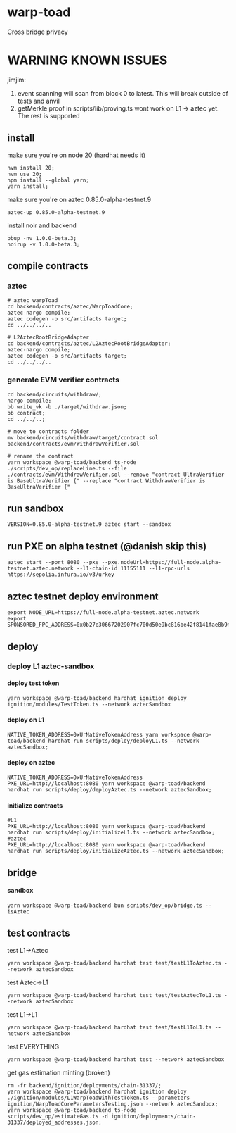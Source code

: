 # warp-toad
Cross bridge privacy

# WARNING KNOWN ISSUES
jimjim:   
1. event scanning will scan from block 0 to latest. This will break outside of tests and anvil  
1. getMerkle proof in scripts/lib/proving.ts wont work on L1 -> aztec yet. The rest is supported
 

## install
make sure you're on node 20 (hardhat needs it)
```shell
nvm install 20;
nvm use 20;
npm install --global yarn;
yarn install;
```

make sure you're on aztec 0.85.0-alpha-testnet.9
```shell
aztec-up 0.85.0-alpha-testnet.9
```

install noir and backend
```shell
bbup -nv 1.0.0-beta.3;
noirup -v 1.0.0-beta.3;
```

## compile contracts
### aztec
```shell
# aztec warpToad
cd backend/contracts/aztec/WarpToadCore;
aztec-nargo compile;
aztec codegen -o src/artifacts target;
cd ../../../..

# L2AztecRootBridgeAdapter
cd backend/contracts/aztec/L2AztecRootBridgeAdapter;
aztec-nargo compile;
aztec codegen -o src/artifacts target;
cd ../../../..
```

### generate EVM verifier contracts
<!-- //this should be a bash script lmao -->
```shell
cd backend/circuits/withdraw/; 
nargo compile; 
bb write_vk -b ./target/withdraw.json;
bb contract;
cd ../../..;

# move to contracts folder
mv backend/circuits/withdraw/target/contract.sol backend/contracts/evm/WithdrawVerifier.sol

# rename the contract
yarn workspace @warp-toad/backend ts-node ./scripts/dev_op/replaceLine.ts --file ./contracts/evm/WithdrawVerifier.sol --remove "contract UltraVerifier is BaseUltraVerifier {" --replace "contract WithdrawVerifier is BaseUltraVerifier {"
```


## run sandbox
```shell
VERSION=0.85.0-alpha-testnet.9 aztec start --sandbox
```

## run PXE on alpha testnet (@danish skip this)
```shell
aztec start --port 8080 --pxe --pxe.nodeUrl=https://full-node.alpha-testnet.aztec.network --l1-chain-id 11155111 --l1-rpc-urls https://sepolia.infura.io/v3/urkey

```

## aztec testnet deploy environment
```shell
export NODE_URL=https://full-node.alpha-testnet.aztec.network
export SPONSORED_FPC_ADDRESS=0x0b27e30667202907fc700d50e9bc816be42f8141fae8b9f2281873dbdb9fc2e5
```

## deploy
### deploy L1 aztec-sandbox
#### deploy test token
```shell
yarn workspace @warp-toad/backend hardhat ignition deploy ignition/modules/TestToken.ts --network aztecSandbox
```

<!-- ```shell
yarn workspace @warp-toad/backend hardhat ignition deploy ignition/modules/TestToken.ts --network sepolia
``` -->
#### deploy on L1
```shell
NATIVE_TOKEN_ADDRESS=0xUrNativeTokenAddress yarn workspace @warp-toad/backend hardhat run scripts/deploy/deployL1.ts --network aztecSandbox;
```
<!--  
if you just restarted sandbox then the test token address will be the same as below and you can just copy paste this
```shell
NATIVE_TOKEN_ADDRESS=0xa85233C63b9Ee964Add6F2cffe00Fd84eb32338f yarn workspace @warp-toad/backend hardhat run scripts/deploy/deployL1.ts --network sepolia;
NATIVE_TOKEN_ADDRESS=0xa85233C63b9Ee964Add6F2cffe00Fd84eb32338f yarn workspace @warp-toad/backend hardhat run scripts/deploy/deployL1.ts --network aztecSandbox;
``` -->

#### deploy on aztec
```shell
NATIVE_TOKEN_ADDRESS=0xUrNativeTokenAddress PXE_URL=http://localhost:8080 yarn workspace @warp-toad/backend hardhat run scripts/deploy/deployAztec.ts --network aztecSandbox;
```

<!--
if you just restarted sandbox then the test token address will be the same as below and you can just copy paste this
```shell
PRIVATE_KEY=ASuperSecretPrivateKeyIGotFromEngineerAtObsidion NATIVE_TOKEN_ADDRESS=0xa85233C63b9Ee964Add6F2cffe00Fd84eb32338f PXE_URL=http:/localhost:8080 yarn workspace @warp-toad/backend hardhat run scripts/deploy/deployAztec.ts --network sepolia;
``` -->
#### initialize contracts
```shell
#L1
PXE_URL=http://localhost:8080 yarn workspace @warp-toad/backend hardhat run scripts/deploy/initializeL1.ts --network aztecSandbox;
#aztec
PXE_URL=http://localhost:8080 yarn workspace @warp-toad/backend hardhat run scripts/deploy/initializeAztec.ts --network aztecSandbox;
```

<!-- ```shell
#L1
PXE_URL=http:/localhost:8081yarn workspace @warp-toad/backend hardhat run scripts/deploy/initializeL1.ts --network sepolia;
#aztec
PXE_URL=http:/localhost:8081 yarn workspace @warp-toad/backend hardhat run scripts/deploy/initializeAztec.ts --network sepolia;
``` -->

## bridge
#### sandbox 
```shell
yarn workspace @warp-toad/backend bun scripts/dev_op/bridge.ts --isAztec
```

## test contracts
test L1->Aztec
```shell
yarn workspace @warp-toad/backend hardhat test test/testL1ToAztec.ts --network aztecSandbox
```

test Aztec->L1
```shell
yarn workspace @warp-toad/backend hardhat test test/testAztecToL1.ts --network aztecSandbox
```

test L1->L1
```shell
yarn workspace @warp-toad/backend hardhat test test/testL1ToL1.ts --network aztecSandbox
```

test EVERYTHING
```shell
yarn workspace @warp-toad/backend hardhat test --network aztecSandbox
```

get gas estimation minting (broken)
```shell
rm -fr backend/ignition/deployments/chain-31337/;
yarn workspace @warp-toad/backend hardhat ignition deploy ./ignition/modules/L1WarpToadWithTestToken.ts --parameters ignition/WarpToadCoreParametersTesting.json --network aztecSandbox;
yarn workspace @warp-toad/backend ts-node scripts/dev_op/estimateGas.ts -d ignition/deployments/chain-31337/deployed_addresses.json;
```